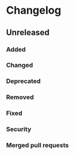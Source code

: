 # Changelog

## Unreleased

### Added

### Changed

### Deprecated

### Removed

### Fixed

### Security

### Merged pull requests

